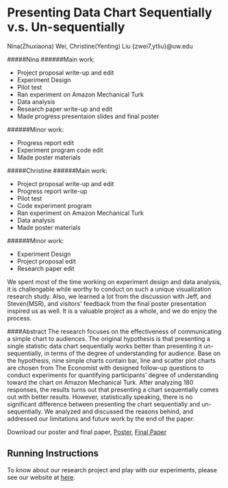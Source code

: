 Presenting Data Chart Sequentially v.s. Un-sequentially
===============
Nina(Zhuxiaona) Wei, Christine(Yenting) Liu {zwei7,ytliu}@uw.edu

#####Nina
######Main work:
* Project proposal write-up and edit
* Experiment Design
* Pilot test
* Ran experiment on Amazon Mechanical Turk
* Data analysis
* Research paper write-up and edit
* Made progress presentaion slides and final poster

######Minor work:
* Progress report edit 
* Experiment program code edit 
* Made poster materials

#####Christine
######Main work:
* Project proposal write-up and edit
* Progress report write-up
* Pilot test
* Code experiment program
* Ran experiment on Amazon Mechanical Turk
* Data analysis
* Made poster materials

######Minor work:
* Experiment Design
* Project proposal edit
* Research paper edit

We spent most of the time working on experiment design and data analysis, it is challengable while worthy to conduct on such a unique visualization research study. Also, we learned a lot from the discussion with Jeff, and Steven(MSR), and visitors' feedback from the final poster presentation inspired us as well. It is a valuable project as a whole, and we do enjoy the process.

####Abstract
The research focuses on the effectiveness of communicating a simple chart to audiences. The original hypothesis is that presenting a single statistic data chart sequentially works better than presenting it un-sequentially, in terms of the degree of understanding for audience. Base on the hypothesis,  nine simple charts contain bar, line and scatter plot charts are chosen from The Economist with designed follow-up questions to conduct experiments for quantifying participants’ degree of understanding toward the chart on Amazon Mechanical Turk. After analyzing 180 responses, the results turns out that presenting a chart sequentially comes out with better results. However, statistically speaking, there is no significant difference between presenting the chart sequentially and un-sequentially. We analyzed and discussed the reasons behind, and addressed our limitations and future work by the end of the paper.

Download our poster and final paper,
[Poster](http://winter108.github.io/zwei7-ytliu/final/poster-zwei7-ytliu.pdf),
[Final Paper](http://winter108.github.io/zwei7-ytliu/final/paper-zwei7-ytliu.pdf)

## Running Instructions
To know about our research project and play with our experiments, please see our website at [here](http://winter108.github.io/zwei7-ytliu/).

